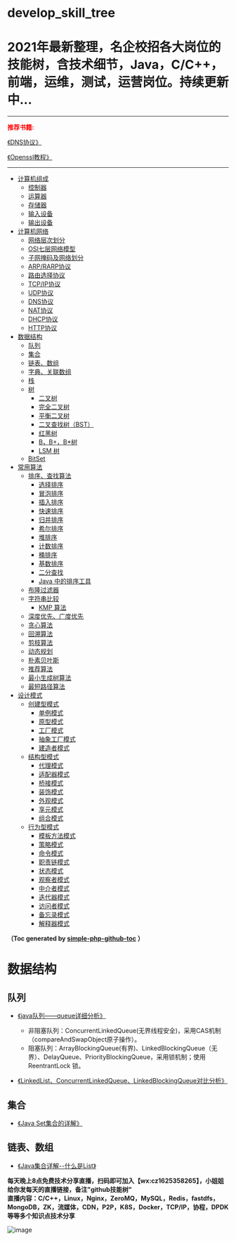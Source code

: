 # develop_skill_tree
<h1>2021年最新整理，名企校招各大岗位的技能树，含技术细节，Java，C/C++，前端，运维，测试，运营岗位。持续更新中...</h1>

-----------

<b style="color:red">推荐书籍:</b> 
<br/>
<p> <a href="https://study.0voice.com/document/dns/">《DNS协议》</a> </p>
<p> <a href="https://study.0voice.com/document/openssl/">《Openssl教程》</a> </p>
<hr/>

* [计算机组成](https://github.com/0voice/develop_skill_tree/tree-save/main/README.md#计算机组成)
	* [控制器](https://github.com/0voice/develop_skill_tree/tree-save/main/README.md#控制器)
	* [运算器](https://github.com/0voice/develop_skill_tree/tree-save/main/README.md#运算器)
	* [存储器](https://github.com/0voice/develop_skill_tree/tree-save/main/README.md#存储器)
	* [输入设备](https://github.com/0voice/develop_skill_tree/tree-save/main/README.md#输入设备)
	* [输出设备](https://github.com/0voice/develop_skill_tree/tree-save/main/README.md#输出设备)
* [计算机网络](https://github.com/0voice/develop_skill_tree/tree-save/main/README.md#计算机网络)
	* [网络层次划分](https://github.com/0voice/develop_skill_tree/tree-save/main/README.md#网络层次划分)
	* [OSI七层网络模型](https://github.com/0voice/develop_skill_tree/tree-save/main/README.md#OSI七层网络模型)
	* [子网掩码及网络划分](https://github.com/0voice/develop_skill_tree/tree-save/main/README.md#子网掩码及网络划分)
	* [ARP/RARP协议](https://github.com/0voice/develop_skill_tree/tree-save/main/README.md#ARP/RARP协议)
	* [路由选择协议](https://github.com/0voice/develop_skill_tree/tree-save/main/README.md#路由选择协议)
	* [TCP/IP协议](https://github.com/0voice/develop_skill_tree/tree-save/main/README.md#TCP/IP协议)
	* [UDP协议](https://github.com/0voice/develop_skill_tree/tree-save/main/README.md#UDP协议)
	* [DNS协议](https://github.com/0voice/develop_skill_tree/tree-save/main/README.md#DNS协议)
	* [NAT协议](https://github.com/0voice/develop_skill_tree/tree-save/main/README.md#NAT协议)
	* [DHCP协议](https://github.com/0voice/develop_skill_tree/tree-save/main/README.md#DHCP协议)
	* [HTTP协议](https://github.com/0voice/develop_skill_tree/tree-save/main/README.md#HTTP协议)
* [数据结构](https://github.com/0voice/develop_skill_tree/tree-save/main/README.md#数据结构)
	* [队列](https://github.com/0voice/develop_skill_tree/tree-save/main/README.md#队列)
	* [集合](https://github.com/0voice/develop_skill_tree/tree-save/main/README.md#集合)
	* [链表、数组](https://github.com/0voice/develop_skill_tree/tree-save/main/README.md#链表数组)
	* [字典、关联数组](https://github.com/0voice/develop_skill_tree/tree-save/main/README.md#字典关联数组)
	* [栈](https://github.com/0voice/develop_skill_tree/tree-save/main/README.md#栈)
	* [树](https://github.com/0voice/develop_skill_tree/tree-save/main/README.md#树)
		* [二叉树](https://github.com/0voice/develop_skill_tree/tree-save/main/README.md#二叉树)
		* [完全二叉树](https://github.com/0voice/develop_skill_tree/tree-save/main/README.md#完全二叉树)
		* [平衡二叉树](https://github.com/0voice/develop_skill_tree/tree-save/main/README.md#平衡二叉树)
		* [二叉查找树（BST）](https://github.com/0voice/develop_skill_tree/tree-save/main/README.md#二叉查找树bst)
		* [红黑树](https://github.com/0voice/develop_skill_tree/tree-save/main/README.md#红黑树)
		* [B，B+，B*树](https://github.com/0voice/develop_skill_tree/tree-save/main/README.md#b-bb树)
		* [LSM 树](https://github.com/0voice/develop_skill_tree/tree-save/main/README.md#lsm-树)
	* [BitSet](https://github.com/0voice/develop_skill_tree/tree-save/main/README.md#bitset)
* [常用算法](https://github.com/0voice/develop_skill_tree/tree-save/main/README.md#常用算法)
	* [排序、查找算法](https://github.com/0voice/develop_skill_tree/tree-save/main/README.md#排序查找算法)
		* [选择排序](https://github.com/0voice/develop_skill_tree/tree-save/main/README.md#选择排序)
		* [冒泡排序](https://github.com/0voice/develop_skill_tree/tree-save/main/README.md#冒泡排序)
		* [插入排序](https://github.com/0voice/develop_skill_tree/tree-save/main/README.md#插入排序)
		* [快速排序](https://github.com/0voice/develop_skill_tree/tree-save/main/README.md#快速排序)
		* [归并排序](https://github.com/0voice/develop_skill_tree/tree-save/main/README.md#归并排序)
		* [希尔排序](https://github.com/0voice/develop_skill_tree/tree-save/main/README.md#希尔排序)
		* [堆排序](https://github.com/0voice/develop_skill_tree/tree-save/main/README.md#堆排序)
		* [计数排序](https://github.com/0voice/develop_skill_tree/tree-save/main/README.md#计数排序)
		* [桶排序](https://github.com/0voice/develop_skill_tree/tree-save/main/README.md#桶排序)
		* [基数排序](https://github.com/0voice/develop_skill_tree/tree-save/main/README.md#基数排序)
		* [二分查找](https://github.com/0voice/develop_skill_tree/tree-save/main/README.md#二分查找)
		* [Java 中的排序工具](https://github.com/0voice/develop_skill_tree/tree-save/main/README.md#java-中的排序工具)
	* [布隆过滤器](https://github.com/0voice/develop_skill_tree/tree-save/main/README.md#布隆过滤器)
	* [字符串比较](https://github.com/0voice/develop_skill_tree/tree-save/main/README.md#字符串比较)
		* [KMP 算法](https://github.com/0voice/develop_skill_tree/tree-save/main/README.md#kmp-算法)
	* [深度优先、广度优先](https://github.com/0voice/develop_skill_tree/tree-save/main/README.md#深度优先广度优先)
	* [贪心算法](https://github.com/0voice/develop_skill_tree/tree-save/main/README.md#贪心算法)
	* [回溯算法](https://github.com/0voice/develop_skill_tree/tree-save/main/README.md#回溯算法)
	* [剪枝算法](https://github.com/0voice/develop_skill_tree/tree-save/main/README.md#剪枝算法)
	* [动态规划](https://github.com/0voice/develop_skill_tree/tree-save/main/README.md#动态规划)
	* [朴素贝叶斯](https://github.com/0voice/develop_skill_tree/tree-save/main/README.md#朴素贝叶斯)
	* [推荐算法](https://github.com/0voice/develop_skill_tree/tree-save/main/README.md#推荐算法)
	* [最小生成树算法](https://github.com/0voice/develop_skill_tree/tree-save/main/README.md#最小生成树算法)
	* [最短路径算法](https://github.com/0voice/develop_skill_tree/tree-save/main/README.md#最短路径算法)
* [设计模式](https://github.com/0voice/develop_skill_tree/tree-save/main/README.md#设计模式)
	* [创建型模式](https://github.com/0voice/develop_skill_tree/tree-save/main/README.md#队列)
		* [单例模式](https://github.com/0voice/develop_skill_tree/tree-save/main/README.md#单例模式)
		* [原型模式](https://github.com/0voice/develop_skill_tree/tree-save/main/README.md#原型模式)
		* [工厂模式](https://github.com/0voice/develop_skill_tree/tree-save/main/README.md#工厂模式)
		* [抽象工厂模式](https://github.com/0voice/develop_skill_tree/tree-save/main/README.md#抽象工厂模式)
		* [建造者模式](https://github.com/0voice/develop_skill_tree/tree-save/main/README.md#建造者模式)
	* [结构型模式](https://github.com/0voice/develop_skill_tree/tree-save/main/README.md#结构型模式)
		* [代理模式](https://github.com/0voice/develop_skill_tree/tree-save/main/README.md#代理模式)
		* [适配器模式](https://github.com/0voice/develop_skill_tree/tree-save/main/README.md#适配器模式)
		* [桥接模式](https://github.com/0voice/develop_skill_tree/tree-save/main/README.md#桥接模式)
		* [装饰模式](https://github.com/0voice/develop_skill_tree/tree-save/main/README.md#装饰模式)
		* [外观模式](https://github.com/0voice/develop_skill_tree/tree-save/main/README.md#外观模式)
		* [享元模式](https://github.com/0voice/develop_skill_tree/tree-save/main/README.md#享元模式)
		* [组合模式](https://github.com/0voice/develop_skill_tree/tree-save/main/README.md#组合模式)
	* [行为型模式](https://github.com/0voice/develop_skill_tree/tree-save/main/README.md#行为型模式)
		* [模板方法模式](https://github.com/0voice/develop_skill_tree/tree-save/main/README.md#模板方法模式)
		* [策略模式](https://github.com/0voice/develop_skill_tree/tree-save/main/README.md#策略模式)
		* [命令模式](https://github.com/0voice/develop_skill_tree/tree-save/main/README.md#命令模式)
		* [职责链模式](https://github.com/0voice/develop_skill_tree/tree-save/main/README.md#职责链模式)
		* [状态模式](https://github.com/0voice/develop_skill_tree/tree-save/main/README.md#状态模式)
		* [观察者模式](https://github.com/0voice/develop_skill_tree/tree-save/main/README.md#观察者模式)
		* [中介者模式](https://github.com/0voice/develop_skill_tree/tree-save/main/README.md#中介者模式)
		* [迭代器模式](https://github.com/0voice/develop_skill_tree/tree-save/main/README.md#迭代器模式)
		* [访问者模式](https://github.com/0voice/develop_skill_tree/tree-save/main/README.md#访问者模式)
		* [备忘录模式](https://github.com/0voice/develop_skill_tree/tree-save/main/README.md#备忘录模式)
		* [解释器模式](https://github.com/0voice/develop_skill_tree/tree-save/main/README.md#解释器模式)


**（Toc generated by [simple-php-github-toc](https://github.com/xingshaocheng/simple-php-github-toc) ）**

# 数据结构

## 队列
* [《java队列——queue详细分析》](https://www.cnblogs.com/lemon-flm/p/7877898.html)
	* 非阻塞队列：ConcurrentLinkedQueue(无界线程安全)，采用CAS机制（compareAndSwapObject原子操作）。
	* 阻塞队列：ArrayBlockingQueue(有界)、LinkedBlockingQueue（无界）、DelayQueue、PriorityBlockingQueue，采用锁机制；使用 ReentrantLock 锁。

* [《LinkedList、ConcurrentLinkedQueue、LinkedBlockingQueue对比分析》](https://www.cnblogs.com/mantu/p/5802393.html)

## 集合
* [《Java Set集合的详解》](https://blog.csdn.net/qq_33642117/article/details/52040345)

## 链表、数组
* [《Java集合详解--什么是List》](https://blog.csdn.net/wz249863091/article/details/52853360)





**每天晚上8点免费技术分享直播，扫码即可加入【wx:cz1625358265】，小姐姐给你发每天的直播链接，备注"<span>github技能树</span>"**<br/>
**直播内容：C/C++，Linux，Nginx，ZeroMQ，MySQL，Redis，fastdfs，MongoDB，ZK，流媒体，CDN，P2P，K8S，Docker，TCP/IP，协程，DPDK等等多个知识点技术分享**

![image](https://www.0voice.com/uiwebsite/img/barcode/cz.jpg)
